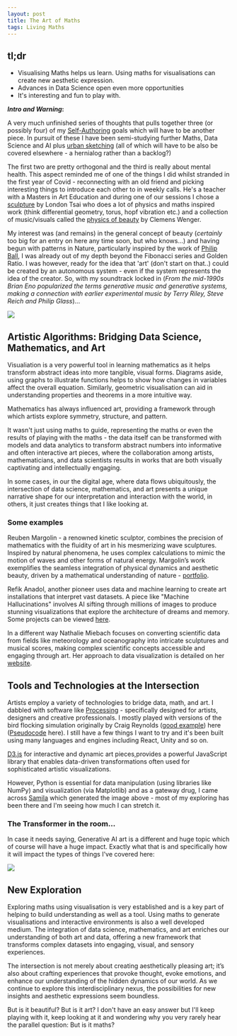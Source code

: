 ```yaml
---
layout: post
title: The Art of Maths
tags: Living Maths
---
```


##  tl;dr

- Visualising Maths helps us learn. Using maths for visualisations can create new aesthetic expression.
- Advances in Data Science open even more opportunities
- It's interesting and fun to play with.

**_Intro and Warning_:**

A very much unfinished series of thoughts that pulls together three (or possibly four) of my [Self-Authoring](https://www.selfauthoring.com/) goals which will have to be another piece. In pursuit of these I have been semi-studying further Maths, Data Science and AI plus [urban sketching](https://www.urbansketch.co.uk/) (all of which will have to be also be covered elsewhere - a hernialog rather than a backlog?)

The first two are pretty orthogonal and the third is really about mental health. This aspect reminded me of one of the things I did whilst stranded in the first year of Covid - reconnecting with an old friend and picking interesting things to introduce each other to in weekly calls. He's a teacher with a Masters in Art Education and during one of our sessions I chose a [sculpture](https://www.londontsai.com/sculpture/view/582081/1/732065) by London Tsai who does a lot of physics and maths inspired work (think differential geometry, torus, hopf vibration etc.) and a collection of music/visuals called the [physics of beauty](https://physicsofbeauty.art/) by Clemens Wenger.

My interest was (and remains) in the general concept of beauty (_certainly_ too big for an entry on here any time soon, but who knows...) and having begun with patterns in Nature, particularly inspired by the work of [Philip Ball](https://philipball.co.uk/natures-patterns-a-tapestry-in-three-parts/), I was already out of my depth beyond the Fibonacci series and Golden Ratio. I was however, ready for the idea that 
'art' (don't start on that..) could be created by an autonomous system - even if the system represents the idea of the creator. So, with my soundtrack locked in (_From the mid-1990s Brian Eno popularized the terms generative music and generative systems, making a connection with earlier experimental music by Terry Riley, Steve Reich and Philip Glass_)...

![](https://kevanchristmas.github.io/public/assets/Samila_gallery.png)

## Artistic Algorithms: Bridging Data Science, Mathematics, and Art

Visualiation is a very powerful tool in learning mathematics as it helps transform abstract ideas into more tangible, visual forms. Diagrams aside, using graphs to illustrate functions helps to show how changes in variables affect the overall equation. Similarly, geometric visualisation can aid in understanding properties and theorems in a more intuitive way.

Mathematics has always influenced art, providing a framework through which artists explore symmetry, structure, and pattern.

It wasn't just using maths to guide, representing the maths or even the results of playing with the maths - the data itself can be transformed with models and data analytics to transform abstract numbers into informative and often interactive art pieces, where the collaboration among artists, mathematicians, and data scientists results in works that are both visually captivating and intellectually engaging.

In some cases, in our the digital age, where data flows ubiquitously, the intersection of data science, mathematics, and art presents a unique narrative shape for our interpretation and interaction with the world, in others, it just creates things that I like looking at.

### Some examples

Reuben Margolin - a renowned kinetic sculptor, combines the precision of mathematics with the fluidity of art in his mesmerizing wave sculptures. Inspired by natural phenomena, he uses complex calculations to mimic the motion of waves and other forms of natural energy. Margolin’s work exemplifies the seamless integration of physical dynamics and aesthetic beauty, driven by a mathematical understanding of nature - [portfolio](http://www.reubenmargolin.com/).

Refik Anadol, another pioneer uses data and machine learning to create art installations that interpret vast datasets. A piece like "Machine Hallucinations" involves AI sifting through millions of images to produce stunning visualizations that explore the architecture of dreams and memory. Some projects can be viewed [here](https://refikanadolstudio.com/).

In a different way Nathalie Miebach focuses on converting scientific data from fields like meteorology and oceanography into intricate sculptures and musical scores, making complex scientific concepts accessible and engaging through art. Her  approach to data visualization is detailed on her [website](http://nathaliemiebach.com/).

## Tools and Technologies at the Intersection

Artists employ a variety of technologies to bridge data, math, and art. I dabbled with software like [Processing](https://processing.org/) - specifically designed for artists, designers and creative professionals. I mostly played with versions of the bird flocking simulation originally by Craig Reynolds ([good example](https://eater.net/boids)) here ([Pseudocode](http://www.kfish.org/boids/pseudocode.html) here). I still have a few things I want to try and it's been built using many languages and engines including React, Unity and so on.

[D3.js](https://d3js.org/) for interactive and dynamic art pieces,provides a powerful JavaScript library that enables data-driven transformations often used for sophisticated artistic visualizations.

However, Python is essential for data manipulation (using libraries like NumPy) and visualization (via Matplotlib) and as a gateway drug, I came across [Samila](https://www.samila.site/) which generated the image above -  most of my exploring has been there and I'm seeing how much I can stretch it.  

### The Transformer in the room...

In case it needs saying, Generative AI art is a different and huge topic which of course will have a huge impact. Exactly what that is and specifically how it will impact the types of things I've covered here:

![](https://kevanchristmas.github.io/public/assets/AI_tooscared.jpg)

## New Exploration

Exploring maths using visualisation is very established and is a key part of helping to build understanding as well as a tool. Using maths to generate visualisations and interactive environments is also a well developed medium. The integration of data science, mathematics, and art enriches our understanding of both art and data, offering a new framework that transforms complex datasets into engaging, visual, and sensory experiences. 

The intersection is not merely about creating aesthetically pleasing art; it’s also about crafting experiences that provoke thought, evoke emotions, and enhance our understanding of the hidden dynamics of our world. As we continue to explore this interdisciplinary nexus, the possibilities for new insights and aesthetic expressions seem boundless. 

But is it beautiful? But is it art? I don't have an easy answer but I'll keep playing with it, keep looking at it and wondering why you very rarely hear the parallel question: But is it maths?
